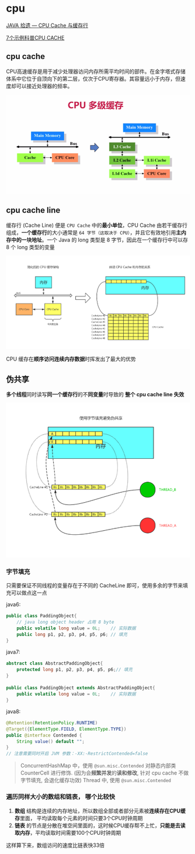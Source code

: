 # cpu

[JAVA 拾遗 — CPU Cache 与缓存行](https://www.cnkirito.moe/cache-line/)

[7个示例科普CPU CACHE](https://coolshell.cn/articles/10249.html)

## cpu cache

CPU高速缓存是用于减少处理器访问内存所需平均时间的部件。在金字塔式存储体系中它位于自顶向下的第二层，仅次于CPU寄存器。其容量远小于内存，但速度却可以接近处理器的频率。

![cpu level cache](./imgs/cpu_cache.png)

## cpu cache line

缓存行 (Cache Line) 便是 `CPU Cache` 中的**最小单位**，CPU Cache 由若干缓存行组成，**一个缓存行**的大小通常是 `64 字节（这取决于 CPU）`，并且它有效地引用**主内存中的一块地址**。一个 Java 的 long 类型是 8 字节，因此在一个缓存行中可以存 8 个 long 类型的变量

![cpu多级缓存行](./imgs/cpu_cache_line.png)

CPU 缓存在**顺序访问连续内存数据**时挥发出了最大的优势

## 伪共享

**多个线程**同时读写**同一个缓存行**的不**同变量**时导致的 **整个 cpu cache line 失效**

![cpu cache line 伪共享](./imgs/cpu_cache_padding.png)

### 字节填充

只需要保证不同线程的变量存在于不同的 CacheLine 即可，使用多余的字节来填充可以做点这一点

java6:

``` java
public class PaddingObject{
    // java long object header 占用 8 byte
    public volatile long value = 0L;    // 实际数据
    public long p1, p2, p3, p4, p5, p6; // 填充
}
```

java7:

``` java
abstract class AbstractPaddingObject{
    protected long p1, p2, p3, p4, p5, p6;// 填充
}

public class PaddingObject extends AbstractPaddingObject{
    public volatile long value = 0L;    // 实际数据
}
```

java8:

``` java
@Retention(RetentionPolicy.RUNTIME)
@Target({ElementType.FIELD, ElementType.TYPE})
public @interface Contended {
    String value() default "";
}
// 注意需要同时开启 JVM 参数：-XX:-RestrictContended=false
```

> ConcurrentHashMap 中，使用 `@sun.misc.Contended` 对静态内部类 CounterCell 进行修饰. (因为会**频繁并发**的**读和修改**, 针对 cpu cache 不做字节填充, 会退化缓存功效)
> Thread 中, 使用 `@sun.misc.Contended`

### 遍历同样大小的数组和链表， 哪个比较快

1. **数组** 结构是连续的内存地址，所以数组全部或者部分元素被**连续存在CPU缓存**里面， 平均读取每个元素的时间只要3个CPU时钟周期
2. **链表** 的节点是分散在堆空间里面的，这时候CPU缓存帮不上忙，**只能是去读取内存**，平均读取时间需要100个CPU时钟周期

这样算下来，数组访问的速度比链表快33倍
